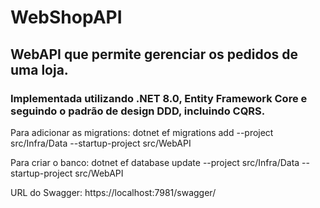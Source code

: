 # WebShopAPI

## WebAPI que permite gerenciar os pedidos de uma loja.

### Implementada utilizando .NET 8.0, Entity Framework Core e seguindo o padrão de design DDD, incluindo CQRS.

Para adicionar as migrations:
dotnet ef migrations add <NomeDaMigration> --project src/Infra/Data --startup-project src/WebAPI

Para criar o banco:
dotnet ef database update --project src/Infra/Data --startup-project src/WebAPI

URL do Swagger: https://localhost:7981/swagger/
